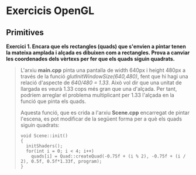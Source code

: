 # Exercicis OpenGL
## Primitives
**Exercici 1. Encara que els rectangles (quads) que s'envien a pintar tenen la mateixa amplada i alçada es dibuixen com a rectangles.
Prova a canviar les coordenades dels vèrtexs per fer que els quads siguin quadrats.** 
> L'arxiu **main.cpp** pinta una pantalla de width 640px i height 480px a través de la funció _glutInitWindowSize(640,480)_, 
> fent que hi hagi una relació d'aspecte de _640/480 = 1.33_. Això vol dir que una unitat de llargada es veurà 1.33 cops més gran que
> una d'alçada. Per tant, podríem arreglar el problema multiplicant per 1.33 l'alçada en la funció que pinta els quads. 
>
> Aquesta funció, que es crida a l'arxiu **Scene.cpp** encarregat de pintar l'escena, es pot modificar de la següent forma per a què els
> quads siguin quadrats: 
>
>     void Scene::init()
>     {
>       initShaders();
>       for(int i = 0; i < 4; i++)
>         quads[i] = Quad::createQuad(-0.75f + (i % 2), -0.75f + (i / 2), 0.5f, 0.5f*1.33f, program);
>     }
